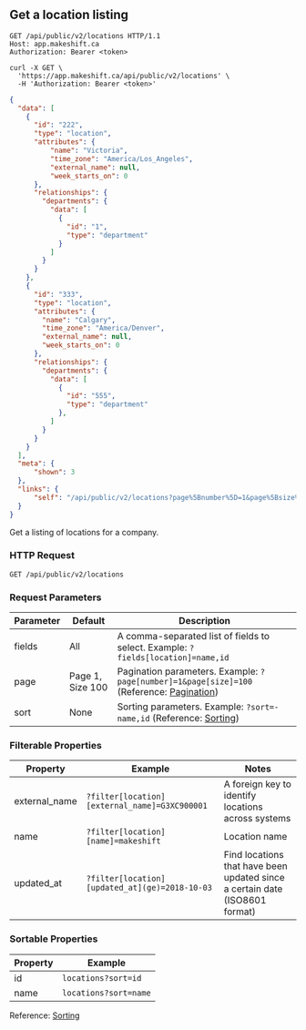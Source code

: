 ## Get a location listing

```http
GET /api/public/v2/locations HTTP/1.1
Host: app.makeshift.ca
Authorization: Bearer <token>
```

```shell
curl -X GET \
  'https://app.makeshift.ca/api/public/v2/locations' \
  -H 'Authorization: Bearer <token>'
```

```json
{
  "data": [
    {
      "id": "222",
      "type": "location",
      "attributes": {
          "name": "Victoria",
          "time_zone": "America/Los_Angeles",
          "external_name": null,
          "week_starts_on": 0
      },
      "relationships": {
        "departments": {
          "data": [
            {
              "id": "1",
              "type": "department"
            }
          ]
        }
      }
    },
    {
      "id": "333",
      "type": "location",
      "attributes": {
        "name": "Calgary",
        "time_zone": "America/Denver",
        "external_name": null,
        "week_starts_on": 0
      },
      "relationships": {
        "departments": {
          "data": [
            {
              "id": "555",
              "type": "department"
            },
          ]
        }
      }
    }
  ],
  "meta": {
      "shown": 3
  },
  "links": {
      "self": "/api/public/v2/locations?page%5Bnumber%5D=1&page%5Bsize%5D=100"
  }
}
```

Get a listing of locations for a company.

### HTTP Request

`GET /api/public/v2/locations`

### Request Parameters

Parameter | Default | Description
--------- | ------- | -----------
fields | All | A comma-separated list of fields to select. Example: `?fields[location]=name,id`
page | Page 1, Size 100 | Pagination parameters. Example: `?page[number]=1&page[size]=100` (Reference: <a href='#pagination'>Pagination</a>)
sort | None | Sorting parameters. Example: `?sort=-name,id` (Reference: <a href='#sorting'>Sorting</a>)

### Filterable Properties

Property | Example | Notes
-------- | ------- | -----
external_name | `?filter[location][external_name]=G3XC900001` | A foreign key to identify locations across systems
name | `?filter[location][name]=makeshift` | Location name
updated_at | `?filter[location][updated_at](ge)=2018-10-03` | Find locations that have been updated since a certain date (ISO8601 format)

### Sortable Properties

Property | Example
-------- | -------
id | `locations?sort=id`
name | `locations?sort=name`

Reference: <a href='#sorting'>Sorting</a>